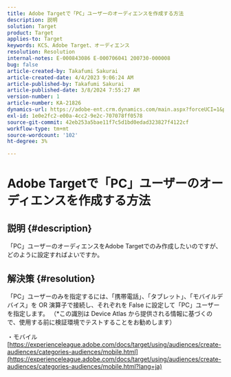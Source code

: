 ```yaml
---
title: Adobe Targetで「PC」ユーザーのオーディエンスを作成する方法
description: 説明
solution: Target
product: Target
applies-to: Target
keywords: KCS、Adobe Target、オーディエンス
resolution: Resolution
internal-notes: E-000843086 E-000706041 200730-000008
bug: false
article-created-by: Takafumi Sakurai
article-created-date: 4/4/2023 9:06:24 AM
article-published-by: Takafumi Sakurai
article-published-date: 3/8/2024 7:55:27 AM
version-number: 1
article-number: KA-21826
dynamics-url: https://adobe-ent.crm.dynamics.com/main.aspx?forceUCI=1&pagetype=entityrecord&etn=knowledgearticle&id=e3ecdcf4-c7d2-ed11-a7c7-6045bd006ce9
exl-id: 1e0e2fc2-e00a-4cc2-9e2c-707078ff0578
source-git-commit: 42eb253a5bae11f7c5d1bd0edad323827f4122cf
workflow-type: tm+mt
source-wordcount: '102'
ht-degree: 3%

---
```


# Adobe Targetで「PC」ユーザーのオーディエンスを作成する方法

## 説明 {#description}

「PC」ユーザーのオーディエンスをAdobe Targetでのみ作成したいのですが、どのように設定すればよいですか。

## 解決策 {#resolution}


「PC」ユーザーのみを指定するには、「携帯電話」、「タブレット」、「モバイルデバイス」を OR 演算子で接続し、それぞれを False に設定して「PC」ユーザーを指定します。 （\*この識別は Device Atlas から提供される情報に基づくので、使用する前に検証環境でテストすることをお勧めします）

・モバイル
[https://experienceleague.adobe.com/docs/target/using/audiences/create-audiences/categories-audiences/mobile.html](https://experienceleague.adobe.com/docs/target/using/audiences/create-audiences/categories-audiences/mobile.html?lang=ja)
